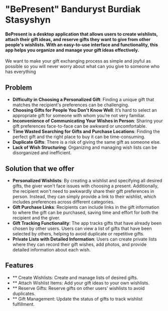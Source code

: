 # "BePresent" Banduryst Burdiak Stasyshyn
#### BePresent is a desktop application that allows users to create wishlists, attach their gift ideas, and reserve gifts they want to give from other people's wishlists. With an easy-to-use interface and functionality, this app helps you organize and manage your gift ideas effectively.
We want to make your gift exchanging process as simple and joyful as possible so you will never worry about what can you give to someone who has everything

## Problem

- **Difficulty in Choosing a Personalized Gift**: Finding a unique gift that matches the recipient's preferences can be challenging.
- **Choosing Gifts for People You Don't Know Well**: It’s hard to select an appropriate gift for someone with whom you’re not very familiar.
- **Inconvenience of Communicating Your Wishes in Person**: Sharing your gift preferences face-to-face can be awkward or uncomfortable.
- **Time Wasted Searching for Gifts and Purchase Locations**: Finding the perfect gift and the right place to buy it can be time-consuming.
- **Duplicate Gifts**: There is a risk of giving the same gift as someone else.
- **Lack of Wish Structuring**: Organizing and managing wish lists can be disorganized and inefficient.

## Solution that we offer

- **Personalized Wishlists**: By creating a wishlist and specifying all desired gifts, the giver won't face issues with choosing a present. Additionally, the recipient won't need to awkwardly share their gift preferences in person. Instead, they can simply provide a link to their wishlist, which includes preferences across different categories.
- **Gift Purchase Links**: Recipients can include links in the gift information to where the gift can be purchased, saving time and effort for both the recipient and the giver.
- **Gift Tracking Functionality**: The app tracks gifts that have already been chosen by other users. Users can view a list of gifts that have been selected by others, helping to avoid duplicate or repetitive gifts.
- **Private Lists with Detailed Information**: Users can create private lists where they can record their gift wishes, add photos, and provide detailed information about each wish.


## Features
- ** Create Wishlists: Create and manage lists of desired gifts.
- ** Attach Wishlist Items: Add your gift ideas to your own wishlists.
- ** Reserve Gifts: Reserve gifts on other users' wishlists to avoid duplicates.
- ** Gift Management: Update the status of gifts to track wishlist fulfillment.


